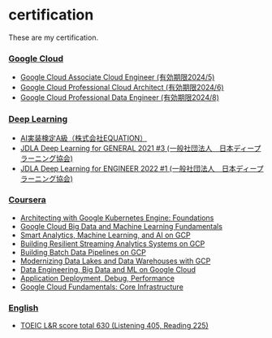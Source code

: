 # certification
These are my certification.

### [Google Cloud](https://github.com/seiji1997/certification/tree/master/Google%20Cloud)
- [Google Cloud Associate Cloud Engineer (有効期限2024/5)](https://www.credential.net/69b523ee-b88b-452f-be3d-c3eee294740e)
- [Google Cloud Professional Cloud Architect (有効期限2024/6)](https://www.credential.net/88c3139a-02a4-4fa6-ae53-944bc543ef66?key=bf71052df62f823ee927b58b8566900bef5795cc498311343a038b1b9580914d)
- [Google Cloud Professional Data Engineer (有効期限2024/8)](https://www.credential.net/136da6fb-cf74-4bda-a834-3ec4bc7cd5d0)

### [Deep Learning](https://github.com/seiji1997/certification/tree/master/Deep%20Learning)
- [AI実装検定A級（株式会社EQUATION）](https://github.com/seiji1997/certification/blob/master/Deep%20Learning/AI%E5%AE%9F%E8%A3%85%E6%A4%9C%E5%AE%9AA%E7%B4%9A%E5%90%88%E6%A0%BC%E8%A8%BC.pdf)
- [JDLA Deep Learning for GENERAL 2021 #3
 (一般社団法人　日本ディープラーニング協会)](https://www.openbadge-global.com/ns/portal/openbadge/public/assertions/detail/RnpqUDZwU1EwRm5STC8rd1FUMlV5UT09)
- [JDLA Deep Learning for ENGINEER 2022 #1
 (一般社団法人　日本ディープラーニング協会)](https://www.openbadge-global.com/ns/portal/openbadge/public/assertions/detail/OVd1eFE4OGRNYmc1alkyRXJnNDNvQT09)

### [Coursera](https://github.com/seiji1997/certification/tree/master/Coursera)
- [Architecting with Google Kubernetes Engine: Foundations](https://www.coursera.org/account/accomplishments/verify/L7F7E7GALDXE)
- [Google Cloud Big Data and Machine Learning Fundamentals](https://www.coursera.org/account/accomplishments/verify/HLZYDN3ST9FE)
- [Smart Analytics, Machine Learning, and AI on GCP](https://www.coursera.org/account/accomplishments/verify/23YW9ZGRPCZS)
- [Building Resilient Streaming Analytics Systems on GCP](https://www.coursera.org/account/accomplishments/verify/F8CGP58U7BL9)
- [Building Batch Data Pipelines on GCP](https://www.coursera.org/account/accomplishments/verify/MA8FQ6HNH6LF)
- [Modernizing Data Lakes and Data Warehouses with GCP](https://www.coursera.org/account/accomplishments/verify/RQQ32B9PV5QX)
- [Data Engineering, Big Data and ML on Google Cloud](https://www.coursera.org/account/accomplishments/specialization/PVLF2RH6GG94)
- [Application Deployment, Debug, Performance](https://www.coursera.org/account/accomplishments/verify/ZWY2X8EULHNL)
- [Google Cloud Fundamentals: Core Infrastructure](https://www.coursera.org/account/accomplishments/verify/YQ7GYB23UKC6)

### [English](https://github.com/seiji1997/certification/tree/master/English)
- [TOEIC L&R score total 630 (Listening 405, Reading 225)](https://github.com/seiji1997/certification/blob/master/English/20221023_TOEIC.png)
